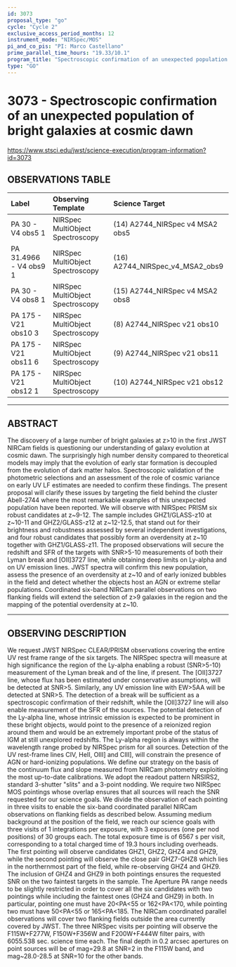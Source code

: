 ```yaml
---
id: 3073
proposal_type: "go"
cycle: "Cycle 2"
exclusive_access_period_months: 12
instrument_mode: "NIRSpec/MOS"
pi_and_co_pis: "PI: Marco Castellano"
prime_parallel_time_hours: "19.33/10.1"
program_title: "Spectroscopic confirmation of an unexpected population of bright galaxies at cosmic dawn"
type: "GO"
---
```

# 3073 - Spectroscopic confirmation of an unexpected population of bright galaxies at cosmic dawn
https://www.stsci.edu/jwst/science-execution/program-information?id=3073
## OBSERVATIONS TABLE
| Label                      | Observing Template               | Science Target                     |
| :------------------------- | :------------------------------- | :--------------------------------- |
| PA 30 - V4 obs5 1          | NIRSpec MultiObject Spectroscopy | (14) A2744_NIRSpec v4 MSA2 obs5    |
| PA 31.4966 - V4 obs9 1     | NIRSpec MultiObject Spectroscopy | (16) A2744_NIRSpec_v4_MSA2_obs9    |
| PA 30 - V4 obs8 1          | NIRSpec MultiObject Spectroscopy | (15) A2744_NIRSpec v4 MSA2 obs8    |
| PA 175 - V21 obs10 3       | NIRSpec MultiObject Spectroscopy | (8) A2744_NIRSpec v21 obs10        |
| PA 175 - V21 obs11 6       | NIRSpec MultiObject Spectroscopy | (9) A2744_NIRSpec v21 obs11        |
| PA 175 - V21 obs12 1       | NIRSpec MultiObject Spectroscopy | (10) A2744_NIRSpec v21 obs12       |

---

## ABSTRACT

The discovery of a large number of bright galaxies at z>10 in the first JWST NIRCam fields is questioning our understanding of galaxy evolution at cosmic dawn. The surprisingly high number density compared to theoretical models may imply that the evolution of early star formation is decoupled from the evolution of dark matter halos. Spectroscopic validation of the photometric selections and an assessment of the role of cosmic variance on early UV LF estimates are needed to confirm these findings. The present proposal will clarify these issues by targeting the field behind the cluster Abell-2744 where the most remarkable examples of this unexpected population have been reported. We will observe with NIRSpec PRISM six robust candidates at z~9-12. The sample includes GHZ1/GLASS-z10 at z~10-11 and GHZ2/GLASS-z12 at z~12-12.5, that stand out for their brightness and robustness assessed by several independent investigations, and four robust candidates that possibly form an overdensity at z~10 together with GHZ1/GLASS-z11. The proposed observations will secure the redshift and SFR of the targets with SNR>5-10 measurements of both their Lyman break and [OII]3727 line, while obtaining deep limits on Ly-alpha and on UV emission lines. JWST spectra will confirm this new population, assess the presence of an overdensity at z~10 and of early ionized bubbles in the field and detect whether the objects host an AGN or extreme stellar populations. Coordinated six-band NIRCam parallel observations on two flanking fields will extend the selection of z>9 galaxies in the region and the mapping of the potential overdensity at z~10.

---

## OBSERVING DESCRIPTION

We request JWST NIRSpec CLEAR/PRISM observations covering the entire UV rest frame range of the six targets. The NIRSpec spectra will measure at high significance the region of the Ly-alpha enabling a robust (SNR>5-10) measurement of the Lyman break and of the line, if present. The [OII]3727 line, whose flux has been estimated under conservative assumptions, will be detected at SNR>5. Similarly, any UV emission line with EW>5AA will be detected at SNR>5. The detection of a break will be sufficient as a spectroscopic confirmation of their redshift, while the [OII]3727 line will also enable measurement of the SFR of the sources. The potential detection of the Ly-alpha line, whose intrinsic emission is expected to be prominent in these bright objects, would point to the presence of a reionized region around them and would be an extremely important probe of the status of IGM at still unexplored redshifts. The Ly-alpha region is always within the wavelength range probed by NIRSpec prism for all sources. Detection of the UV rest-frame lines CIV, HeII, OIII] and CIII], will constrain the presence of AGN or hard-ionizing populations. We define our strategy on the basis of the continuum flux and slope measured from NIRCam photometry exploiting the most up-to-date calibrations.
We adopt the readout pattern NRSIRS2, standard 3-shutter "slits" and a 3-point nodding. We require two NIRSpec MOS pointings whose overlap ensures that all sources will reach the SNR requested for our science goals. We divide the observation of each pointing in three visits to enable the six-band coordinated parallel NIRCam observations on flanking fields as described below. Assuming medium background at the position of the field, we reach our science goals with three visits of 1 integrations per exposure, with 3 exposures (one per nod positions) of 30 groups each. The total exposure time is of 6567 s per visit, corresponding to a total charged time of 19.3 hours including overheads.
The first pointing will observe candidates GHZ1, GHZ2, GHZ4 and GHZ9, while the second pointing will observe the close pair GHZ7-GHZ8 which lies in the northernmost part of the field, while re-observing GHZ4 and GHZ9. The inclusion of GHZ4 and GHZ9 in both pointings ensures the requested SNR on the two faintest targets in the sample.
The Aperture PA range needs to be slightly restricted in order to cover all the six candidates with two pointings while including the faintest ones (GHZ4 and GHZ9) in both. In particular, pointing one must have 20<PA<55 or 162<PA<170, while pointing two must have 50<PA<55 or 165<PA<185.
The NIRCam coordinated parallel observations will cover two flanking fields outside the area currently covered by JWST. The three NIRSpec visits per pointing will observe the F115W+F277W, F150W+F356W and F200W+F444W filter pairs, with 6055.538 sec. science time each. The final depth in 0.2 arcsec apertures on point sources will be of mag=29.8 at SNR=2 in the F115W band, and mag~28.0-28.5 at SNR=10 for the other bands.